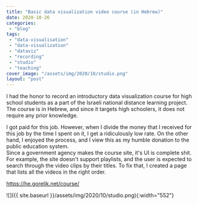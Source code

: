 ```yaml
---
title: "Basic data visualization video course (in Hebrew)"
date: 2020-10-26
categories: 
 - "blog"
tags: 
 - "data-visualisation"
 - "data-visualization"
 - "dataviz"
 - "recording"
 - "studio"
 - "teaching"
cover_image: "/assets/img/2020/10/studio.png"
layout: "post"
---
```


I had the honor to record an introductory data visualization course for high school students as a part of the Israeli national distance learning project. The course is in Hebrew, and since it targets high schoolers, it does not require any prior knowledge.

I got paid for this job. However, when I divide the money that I received for this job by the time I spent on it, I get a ridiculously low rate. On the other hand, I enjoyed the process, and I view this as my humble donation to the public education system.  
Since a government agency makes the course site, it's UI is complete shit. For example, the site doesn't support playlists, and the user is expected to search through the video clips by their titles. To fix that, I created a page that lists all the videos in the right order.

<https://he.gorelik.net/course/>

![]({{ site.baseurl }}/assets/img/2020/10/studio.png){:width="552"}
